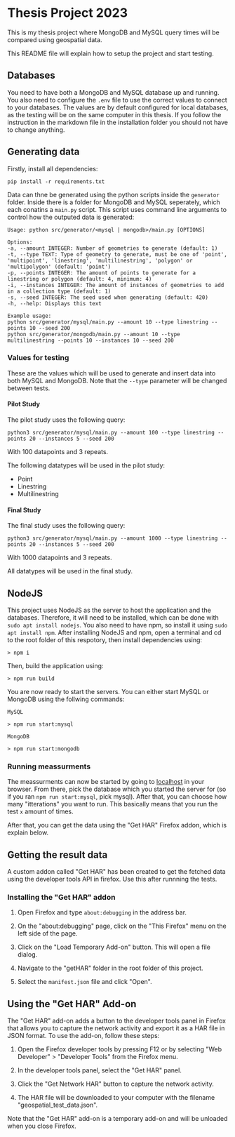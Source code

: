 # Thesis Project 2023
This is my thesis project where MongoDB and MySQL query times will be compared using geospatial data. 

This README file will explain how to setup the project and start testing.

## Databases
You need to have both a MongoDB and MySQL database up and running. You also need to configure the `.env` file to use the correct values to connect to your databases. The values are by default configured for local databases, as the testing will be on the same computer in this thesis. If you follow the instruction in the markdown file in the installation folder you should not have to change anything. 

## Generating data
Firstly, install all dependencies:
```
pip install -r requirements.txt
```

Data can thne be generated using the python scripts inside the `generator` folder. Inside there is a folder for MongoDB and MySQL seperately, which each conatins a `main.py` script. This script uses command line arguments to control how the outputed data is generated:

```
Usage: python src/generator/<mysql | mongodb>/main.py [OPTIONS]

Options:
-a, --amount INTEGER: Number of geometries to generate (default: 1)
-t, --type TEXT: Type of geometry to generate, must be one of 'point', 'multipoint', 'linestring', 'multilinestring', 'polygon' or 'multipolygon' (default: 'point')
-p, --points INTEGER: The amount of points to generate for a linestring or polygon (default: 4, minimum: 4)
-i, --instances INTEGER: The amount of instances of geometries to add in a collection type (default: 1)
-s, --seed INTEGER: The seed used when generating (default: 420)
-h, --help: Displays this text

Example usage:
python src/generator/mysql/main.py --amount 10 --type linestring --points 10 --seed 200
python src/generator/mongodb/main.py --amount 10 --type multilinestring --points 10 --instances 10 --seed 200
```

### Values for testing
These are the values which will be used to generate and insert data into both MySQL and MongoDB. Note that the `--type` parameter will be changed between tests.

#### Pilot Study
The pilot study uses the following query:
```
python3 src/generator/mysql/main.py --amount 100 --type linestring --points 20 --instances 5 --seed 200
```

With 100 datapoints and 3 repeats.

The following datatypes will be used in the pilot study:
* Point
* Linestring
* Multilinestring

#### Final Study
The final study uses the following query:
```
python3 src/generator/mysql/main.py --amount 1000 --type linestring --points 20 --instances 5 --seed 200
```

With 1000 datapoints and 3 repeats.

All datatypes will be used in the final study.

## NodeJS
This project uses NodeJS as the server to host the application and the databases. Therefore, it will need to be installed, which can be done with `sudo apt install nodejs`. You also need to have npm, so install it using `sudo apt install npm`. After installing NodeJS and npm, open a terminal and cd to the root folder of this respotory, then install dependencies using:
```
> npm i
```

Then, build the application using:
```
> npm run build
```

You are now ready to start the servers. You can either start MySQL or MongoDB using the follwing commands:

```
MySQL

> npm run start:mysql

MongoDB

> npm run start:mongodb
```

### Running meassurments
The meassurments can now be started by going to [localhost](localhost:3000) in your browser. From there, pick the database which you started the server for (so if you ran `npm run start:mysql`, pick mysql). After that, you can choose how many "itterations" you want to run. This basically means that you run the test `x` amount of times. 

After that, you can get the data using the "Get HAR" Firefox addon, which is explain below. 

## Getting the result data
A custom addon called "Get HAR" has been created to get the fetched data using the developer tools API in firefox. Use this after runnning the tests.

### Installing the "Get HAR" addon

1. Open Firefox and type `about:debugging` in the address bar.

2. On the "about:debugging" page, click on the "This Firefox" menu on the left side of the page.

3. Click on the "Load Temporary Add-on" button. This will open a file dialog.

4. Navigate to the "getHAR" folder in the root folder of this project.

5. Select the `manifest.json` file and click "Open".

## Using the "Get HAR" Add-on

The "Get HAR" add-on adds a button to the developer tools panel in Firefox that allows you to capture the network activity and export it as a HAR file in JSON format. To use the add-on, follow these steps:

1. Open the Firefox developer tools by pressing F12 or by selecting "Web Developer" > "Developer Tools" from the Firefox menu.

2. In the developer tools panel, select the "Get HAR" panel.

3. Click the "Get Network HAR" button to capture the network activity.

4. The HAR file will be downloaded to your computer with the filename "geospatial_test_data.json".

Note that the "Get HAR" add-on is a temporary add-on and will be unloaded when you close Firefox. 
